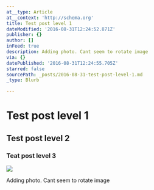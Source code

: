 ```yaml
---
at__type: Article
at__context: 'http://schema.org'
title: Test post level 1
dateModified: '2016-08-31T12:24:52.871Z'
publisher: {}
author: []
inFeed: true
description: Adding photo. Cant seem to rotate image
via: {}
datePublished: '2016-08-31T12:24:55.705Z'
starred: false
sourcePath: _posts/2016-08-31-test-post-level-1.md
_type: Blurb

---
```

# Test post level 1

## Test post level 2

### Teat post level 3
![](https://the-grid-user-content.s3-us-west-2.amazonaws.com/5d837370-4395-4b05-ae5e-ccc72e94758c.jpg)

Adding photo. Cant seem to rotate image